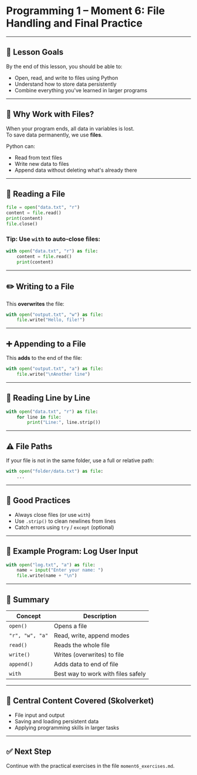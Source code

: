 # Programming 1 – Moment 6: File Handling and Final Practice

---

## 🎯 Lesson Goals
By the end of this lesson, you should be able to:

- Open, read, and write to files using Python
- Understand how to store data persistently
- Combine everything you've learned in larger programs

---

## 📄 Why Work with Files?

When your program ends, all data in variables is lost.  
To save data permanently, we use **files**.

Python can:
- Read from text files
- Write new data to files
- Append data without deleting what's already there

---

## 📖 Reading a File

```python
file = open("data.txt", "r")
content = file.read()
print(content)
file.close()
```

### Tip: Use `with` to auto-close files:
```python
with open("data.txt", "r") as file:
    content = file.read()
    print(content)
```

---

## ✏️ Writing to a File

This **overwrites** the file:
```python
with open("output.txt", "w") as file:
    file.write("Hello, file!")
```

---

## ➕ Appending to a File

This **adds** to the end of the file:
```python
with open("output.txt", "a") as file:
    file.write("\nAnother line")
```

---

## 🧪 Reading Line by Line

```python
with open("data.txt", "r") as file:
    for line in file:
        print("Line:", line.strip())
```

---

## ⚠️ File Paths

If your file is not in the same folder, use a full or relative path:

```python
with open("folder/data.txt") as file:
    ...
```

---

## 🧱 Good Practices

- Always close files (or use `with`)
- Use `.strip()` to clean newlines from lines
- Catch errors using `try` / `except` (optional)

---

## 🧪 Example Program: Log User Input

```python
with open("log.txt", "a") as file:
    name = input("Enter your name: ")
    file.write(name + "\n")
```

---

## 🧩 Summary

| Concept         | Description                              |
|------------------|------------------------------------------|
| `open()`         | Opens a file                             |
| `"r", "w", "a"`  | Read, write, append modes                |
| `read()`         | Reads the whole file                     |
| `write()`        | Writes (overwrites) to file              |
| `append()`       | Adds data to end of file                 |
| `with`           | Best way to work with files safely       |

---

## 📌 Central Content Covered (Skolverket)

- File input and output
- Saving and loading persistent data
- Applying programming skills in larger tasks

---

## ✅ Next Step
Continue with the practical exercises in the file `moment6_exercises.md`.
